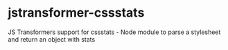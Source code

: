 # jstransformer-cssstats
JS Transformers support for cssstats - Node module to parse a stylesheet and return an object with stats
